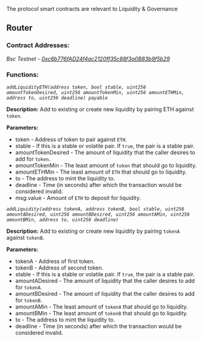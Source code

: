 The protocol smart contracts are relevant to Liquidity & Governance

## Router 

### Contract Addresses:

*Bsc Testnet - [0xc6b776fAD24f4ac2120ff35c88f3a0B83b9f5b29](https://testnet.bscscan.com/address/0xc6b776fAD24f4ac2120ff35c88f3a0B83b9f5b29)*


### Functions:

*`addLiquidityETH(address token, bool stable, uint256 amountTokenDesired, uint256 amountTokenMin, uint256 amountETHMin, address to, uint256 deadline) payable`*

  **Description:** Add to existing or create new liquidity by pairing ETH against `token`.

  **Parameters:**

  - token - Address of token to pair against `ETH`.
  - stable - If this is a stable or volatile pair. If `true`, the pair is a stable pair.
  - amountTokenDesired - The amount of liquidity that the caller desires to add for `token`.
  - amountTokenMin - The least amount of `token` that should go to liquidity.
  - amountETHMin - The least amount of `ETH` that should go to liquidity.
  - to - The address to mint the liquidity to.
  - deadline - Time (in seconds) after which the transaction would be considered invalid.
  - msg.value - Amount of `ETH` to deposit for liquidity.


*`addLiquidity(address tokenA, address tokenB, bool stable, uint256 amountADesired, uint256 amountBDesired, uint256 amountAMin, uint256 amountBMin, address to, uint256 deadline)`*

  **Description:** Add to existing or create new liquidity by pairing `tokenA` against `tokenB`.

  **Parameters:**

  - tokenA - Address of first token.
  - tokenB - Address of second token.
  - stable - If this is a stable or volatile pair. If `true`, the pair is a stable pair.
  - amountADesired - The amount of liquidity that the caller desires to add for `tokenA`.
  - amountBDesired - The amount of liquidity that the caller desires to add for `tokenB`.
  - amountAMin - The least amount of `tokenA` that should go to liquidity.
  - amountBMin - The least amount of `tokenB` that should go to liquidity.
  - to - The address to mint the liquidity to.
  - deadline - Time (in seconds) after which the transaction would be considered invalid.